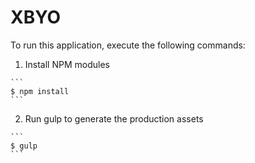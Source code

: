 # XBYO

To run this application, execute the following commands:

  1. Install NPM modules

    ```
    $ npm install
    ```

  2. Run gulp to generate the production assets

    ```
    $ gulp
    ```